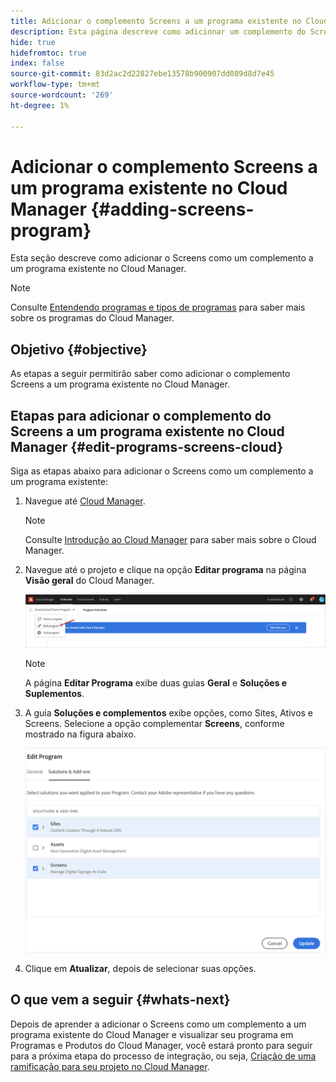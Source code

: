 ```yaml
---
title: Adicionar o complemento Screens a um programa existente no Cloud Manager
description: Esta página descreve como adicionar um complemento do Screens a um programa existente no Cloud Manager for Screens as a Cloud Service.
hide: true
hidefromtoc: true
index: false
source-git-commit: 83d2ac2d22827ebe13578b900907dd089d8d7e45
workflow-type: tm+mt
source-wordcount: '269'
ht-degree: 1%

---
```



# Adicionar o complemento Screens a um programa existente no Cloud Manager {#adding-screens-program}

Esta seção descreve como adicionar o Screens como um complemento a um programa existente no Cloud Manager.

>[!NOTE]
>Consulte [Entendendo programas e tipos de programas](https://experienceleague.adobe.com/docs/experience-manager-cloud-service/onboarding/getting-access/understand-program-types.html?lang=en) para saber mais sobre os programas do Cloud Manager.

## Objetivo {#objective}

As etapas a seguir permitirão saber como adicionar o complemento Screens a um programa existente no Cloud Manager.

## Etapas para adicionar o complemento do Screens a um programa existente no Cloud Manager {#edit-programs-screens-cloud}

Siga as etapas abaixo para adicionar o Screens como um complemento a um programa existente:

1. Navegue até [Cloud Manager](https://my.cloudmanager.adobe.com/).

   >[!NOTE]
   >Consulte [Introdução ao Cloud Manager](https://experienceleague.adobe.com/docs/experience-manager-cloud-service/onboarding/onboarding-concepts/cloud-manager-introduction.html?lang=en) para saber mais sobre o Cloud Manager.

1. Navegue até o projeto e clique na opção **Editar programa** na página **Visão geral** do Cloud Manager.

   ![imagem](/help/screens-cloud/assets/onboarding/add-onexisting1.png)

   >[!NOTE]
   >A página **Editar Programa** exibe duas guias **Geral** e **Soluções e Suplementos**.

1. A guia **Soluções e complementos** exibe opções, como Sites, Ativos e Screens. Selecione a opção complementar **Screens**, conforme mostrado na figura abaixo.

   ![imagem](/help/screens-cloud/assets/onboarding/add-onexisting2.png)

1. Clique em **Atualizar**, depois de selecionar suas opções.

## O que vem a seguir {#whats-next}

Depois de aprender a adicionar o Screens como um complemento a um programa existente do Cloud Manager e visualizar seu programa em Programas e Produtos do Cloud Manager, você estará pronto para seguir para a próxima etapa do processo de integração, ou seja, [Criação de uma ramificação para seu projeto no Cloud Manager](/help/screens-cloud/onboarding-screens-cloud/creating-a-branch.md).